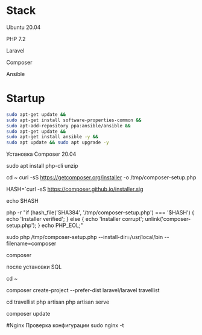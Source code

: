 # Stack
Ubuntu 20.04

PHP 7.2

Laravel

Composer

Ansible


# Startup

```bash
sudo apt-get update &&
sudo apt-get install software-properties-common &&
sudo apt-add-repository ppa:ansible/ansible &&
sudo apt-get update &&
sudo apt-get install ansible -y &&
sudo apt update && sudo apt upgrade -y
```

Установка Composer 20.04

sudo apt install php-cli unzip

cd ~
curl -sS https://getcomposer.org/installer -o /tmp/composer-setup.php

HASH=`curl -sS https://composer.github.io/installer.sig

echo $HASH

php -r "if (hash_file('SHA384', '/tmp/composer-setup.php') === '$HASH') { echo 'Installer verified'; } else { echo 'Installer corrupt'; unlink('composer-setup.php'); } echo PHP_EOL;"

sudo php /tmp/composer-setup.php --install-dir=/usr/local/bin --filename=composer

composer

после установки SQL

cd ~

composer create-project --prefer-dist laravel/laravel travellist

cd travellist
php artisan
php artisan serve

composer update

#Nginx
Проверка конфигурации
sudo nginx -t

